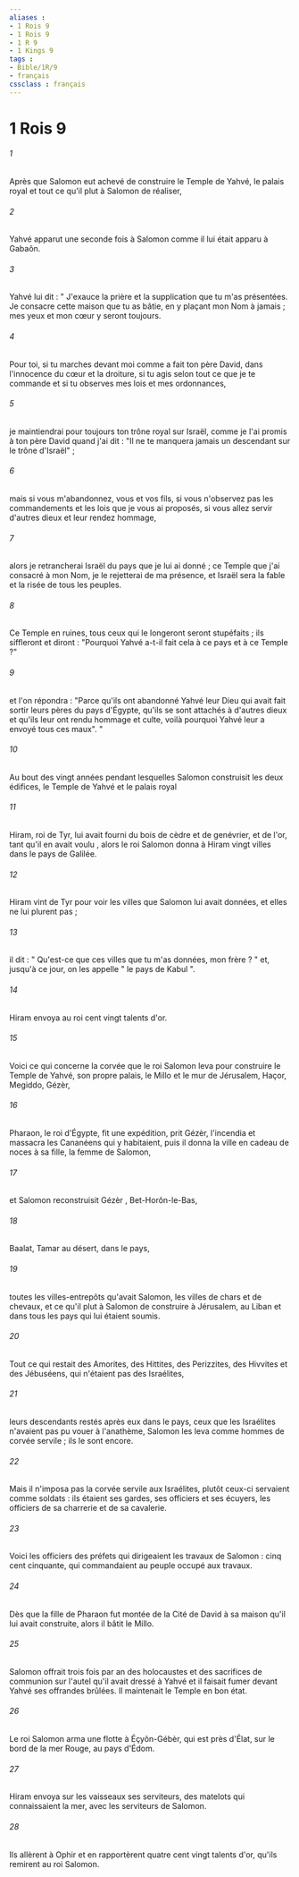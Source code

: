 ```yaml
---
aliases : 
- 1 Rois 9
- 1 Rois 9
- 1 R 9
- 1 Kings 9
tags : 
- Bible/1R/9
- français
cssclass : français
---
```


# 1 Rois 9

###### 1
Après que Salomon eut achevé de construire le Temple de Yahvé, le palais royal et tout ce qu'il plut à Salomon de réaliser, 
###### 2
Yahvé apparut une seconde fois à Salomon comme il lui était apparu à Gabaôn. 
###### 3
Yahvé lui dit : " J'exauce la prière et la supplication que tu m'as présentées. Je consacre cette maison que tu as bâtie, en y plaçant mon Nom à jamais ; mes yeux et mon cœur y seront toujours. 
###### 4
Pour toi, si tu marches devant moi comme a fait ton père David, dans l'innocence du cœur et la droiture, si tu agis selon tout ce que je te commande et si tu observes mes lois et mes ordonnances, 
###### 5
je maintiendrai pour toujours ton trône royal sur Israël, comme je l'ai promis à ton père David quand j'ai dit : "Il ne te manquera jamais un descendant sur le trône d'Israël" ; 
###### 6
mais si vous m'abandonnez, vous et vos fils, si vous n'observez pas les commandements et les lois que je vous ai proposés, si vous allez servir d'autres dieux et leur rendez hommage, 
###### 7
alors je retrancherai Israël du pays que je lui ai donné ; ce Temple que j'ai consacré à mon Nom, je le rejetterai de ma présence, et Israël sera la fable et la risée de tous les peuples. 
###### 8
Ce Temple en ruines, tous ceux qui le longeront seront stupéfaits ; ils siffleront et diront : "Pourquoi Yahvé a-t-il fait cela à ce pays et à ce Temple ?" 
###### 9
et l'on répondra : "Parce qu'ils ont abandonné Yahvé leur Dieu qui avait fait sortir leurs pères du pays d'Égypte, qu'ils se sont attachés à d'autres dieux et qu'ils leur ont rendu hommage et culte, voilà pourquoi Yahvé leur a envoyé tous ces maux". "
###### 10
Au bout des vingt années pendant lesquelles Salomon construisit les deux édifices, le Temple de Yahvé et le palais royal 
###### 11
Hiram, roi de Tyr, lui avait fourni du bois de cèdre et de genévrier, et de l'or, tant qu'il en avait voulu , alors le roi Salomon donna à Hiram vingt villes dans le pays de Galilée. 
###### 12
Hiram vint de Tyr pour voir les villes que Salomon lui avait données, et elles ne lui plurent pas ; 
###### 13
il dit : " Qu'est-ce que ces villes que tu m'as données, mon frère ? " et, jusqu'à ce jour, on les appelle " le pays de Kabul ". 
###### 14
Hiram envoya au roi cent vingt talents d'or. 
###### 15
Voici ce qui concerne la corvée que le roi Salomon leva pour construire le Temple de Yahvé, son propre palais, le Millo et le mur de Jérusalem, Haçor, Megiddo, Gézèr, 
###### 16
Pharaon, le roi d'Égypte, fit une expédition, prit Gézèr, l'incendia et massacra les Cananéens qui y habitaient, puis il donna la ville en cadeau de noces à sa fille, la femme de Salomon, 
###### 17
et Salomon reconstruisit Gézèr , Bet-Horôn-le-Bas, 
###### 18
Baalat, Tamar au désert, dans le pays, 
###### 19
toutes les villes-entrepôts qu'avait Salomon, les villes de chars et de chevaux, et ce qu'il plut à Salomon de construire à Jérusalem, au Liban et dans tous les pays qui lui étaient soumis. 
###### 20
Tout ce qui restait des Amorites, des Hittites, des Perizzites, des Hivvites et des Jébuséens, qui n'étaient pas des Israélites, 
###### 21
leurs descendants restés après eux dans le pays, ceux que les Israélites n'avaient pas pu vouer à l'anathème, Salomon les leva comme hommes de corvée servile ; ils le sont encore. 
###### 22
Mais il n'imposa pas la corvée servile aux Israélites, plutôt ceux-ci servaient comme soldats : ils étaient ses gardes, ses officiers et ses écuyers, les officiers de sa charrerie et de sa cavalerie. 
###### 23
Voici les officiers des préfets qui dirigeaient les travaux de Salomon : cinq cent cinquante, qui commandaient au peuple occupé aux travaux. 
###### 24
Dès que la fille de Pharaon fut montée de la Cité de David à sa maison qu'il lui avait construite, alors il bâtit le Millo. 
###### 25
Salomon offrait trois fois par an des holocaustes et des sacrifices de communion sur l'autel qu'il avait dressé à Yahvé et il faisait fumer devant Yahvé ses offrandes brûlées. Il maintenait le Temple en bon état. 
###### 26
Le roi Salomon arma une flotte à Éçyôn-Gébèr, qui est près d'Élat, sur le bord de la mer Rouge, au pays d'Édom. 
###### 27
Hiram envoya sur les vaisseaux ses serviteurs, des matelots qui connaissaient la mer, avec les serviteurs de Salomon. 
###### 28
Ils allèrent à Ophir et en rapportèrent quatre cent vingt talents d'or, qu'ils remirent au roi Salomon.
